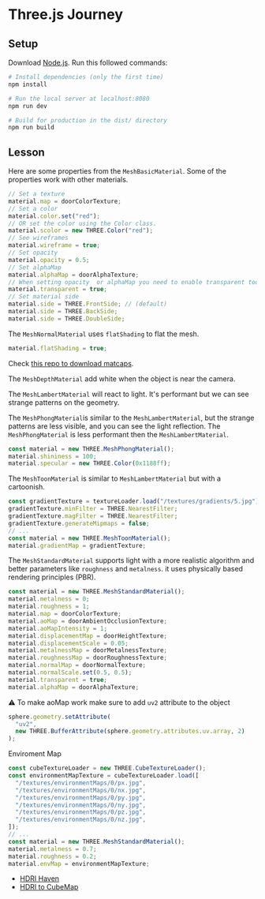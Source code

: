 # Three.js Journey

## Setup

Download [Node.js](https://nodejs.org/en/download/).
Run this followed commands:

```bash
# Install dependencies (only the first time)
npm install

# Run the local server at localhost:8080
npm run dev

# Build for production in the dist/ directory
npm run build
```

## Lesson

Here are some properties from the `MeshBasicMaterial`. Some of the properties work with other materials.

```javascript
// Set a texture
material.map = doorColorTexture;
// Set a color
material.color.set("red");
// OR set the color using the Color class.
material.scolor = new THREE.Color("red");
// See wireframes
material.wireframe = true;
// Set opacity
material.opacity = 0.5;
// Set alphaMap
material.alphaMap = doorAlphaTexture;
// When setting opacity  or alphaMap you need to enable transparent too
material.transparent = true;
// Set material side
material.side = THREE.FrontSide; // (default)
material.side = THREE.BackSide;
material.side = THREE.DoubleSide;
```

The `MeshNormalMaterial` uses `flatShading` to flat the mesh.

```javascript
material.flatShading = true;
```

Check [this repo to download matcaps](https://github.com/nidorx/matcaps).

The `MeshDepthMaterial` add white when the object is near the camera.

The `MeshLambertMaterial` will react to light. It's performant but we can see strange patterns on the geometry.

The `MeshPhongMaterial`is similar to the `MeshLambertMaterial`, but the strange patterns are less visible, and you can see the light reflection.
The `MeshPhongMaterial` is less performant then the `MeshLambertMaterial`.

```javascript
const material = new THREE.MeshPhongMaterial();
material.shininess = 100;
material.specular = new THREE.Color(0x1188ff);
```

The `MeshToonMaterial` is similar to `MeshLambertMaterial` but with a cartoonish.

```javascript
const gradientTexture = textureLoader.load("/textures/gradients/5.jpg");
gradientTexture.minFilter = THREE.NearestFilter;
gradientTexture.magFilter = THREE.NearestFilter;
gradientTexture.generateMipmaps = false;
// ...
const material = new THREE.MeshToonMaterial();
material.gradientMap = gradientTexture;
```

The `MeshStandardMaterial` supports light with a more realistic algorithm and better parameters like `roughness` and `metalness`. it uses physically based rendering principles (PBR).

```javascript
const material = new THREE.MeshStandardMaterial();
material.metalness = 0;
material.roughness = 1;
material.map = doorColorTexture;
material.aoMap = doorAmbientOcclusionTexture;
material.aoMapIntensity = 1;
material.displacementMap = doorHeightTexture;
material.displacementScale = 0.05;
material.metalnessMap = doorMetalnessTexture;
material.roughnessMap = doorRoughnessTexture;
material.normalMap = doorNormalTexture;
material.normalScale.set(0.5, 0.5);
material.transparent = true;
material.alphaMap = doorAlphaTexture;
```

:warning: To make aoMap work make sure to add `uv2` attribute to the object

```javascript
sphere.geometry.setAttribute(
  "uv2",
  new THREE.BufferAttribute(sphere.geometry.attributes.uv.array, 2)
);
```

Enviroment Map

```javascript
const cubeTextureLoader = new THREE.CubeTextureLoader();
const environmentMapTexture = cubeTextureLoader.load([
  "/textures/environmentMaps/0/px.jpg",
  "/textures/environmentMaps/0/nx.jpg",
  "/textures/environmentMaps/0/py.jpg",
  "/textures/environmentMaps/0/ny.jpg",
  "/textures/environmentMaps/0/pz.jpg",
  "/textures/environmentMaps/0/nz.jpg",
]);
// ...
const material = new THREE.MeshStandardMaterial();
material.metalness = 0.7;
material.roughness = 0.2;
material.envMap = environmentMapTexture;
```

- [HDRI Haven](https://hdrihaven.com/)
- [HDRI to CubeMap](https://matheowis.github.io/HDRI-to-CubeMap/)
